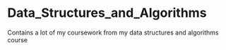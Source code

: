 # Data_Structures_and_Algorithms
Contains a lot of my coursework from my data structures and algorithms course
